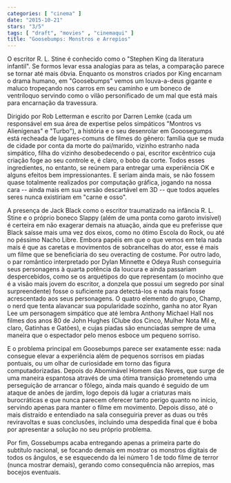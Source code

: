```yaml
---
categories: [ "cinema" ]
date: "2015-10-21"
stars: "3/5"
tags: [ "draft", "movies" , "cinemaqui" ]
title: "Goosebumps: Monstros e Arrepios"
---
```

O escritor R. L. Stine é conhecido como o "Stephen King da literatura
infantil". Se formos levar essa analogias para as telas, a comparação
parece se tornar até mais óbvia. Enquanto os monstros criados por
King encarnam o drama humano, em "Goosebumps" vemos um louva-a-deus
gigante e maluco tropeçando nos carros em seu caminho e um boneco de
ventríloquo servindo como o vilão personificado de um mal que está
mais para encarnação da travessura.

Dirigido por Rob Letterman e escrito por Darren Lemke (cada um
responsável em sua área de expertise pelos simpáticos "Montros vs
Alienígenas" e "Turbo"), a história e o seu desenrolar em Gooosegumps
está recheada de lugares-comuns de filmes do gênero: família que se
muda de cidade por conta da morte do pai/marido, vizinho estranho nada
simpático, filha do vizinho desobedecendo o pai, escritor excêntrico
cuja criação foge ao seu controle e, é claro, o bobo da corte. Todos
esses ingredientes, no entanto, se reúnem para entregar uma experiência
OK e alguns efeitos bem impressionantes. E seriam ainda mais, se não
fossem quase totalmente realizados por computação gráfica, jogando
na nossa cara -- ainda mais em sua versão descartável em 3D -- que
todos aqueles seres nunca existiriam em "carne e osso".

A presença de Jack Black como o escritor traumatizado na infância
R. L. Stine e o próprio boneco Slappy (além de uma ponta como garoto
invisível) é certeira em não exagerar demais na atuação, ainda que
eu preferisse que Black saísse mais uma vez dos eixos, como no ótimo
Escola do Rock, ou até no péssimo Nacho Libre. Embora papéis em que o
que vemos em tela nada mais é que as caretas e movimentos de sobrancelhas
do ator, esse é mais um filme que se beneficiaria do seu overacting de
costume. Por outro lado, o par romântico interpretado por Dylan Minnette
e Odeya Rush conseguiria seus personagens à quarta potência da loucura e
ainda passariam despercebidos, como se os arquétipos do que representam
(o mocinho que é a visão mais jovem do escritor, a donzela que possui
um segredo por sinal surpreendente) fosse o suficiente para detectá-los
e nada mais fosse acrescentado aos seus personagens. O quatro elemento do
grupo, Champ, o nerd que tenta alavancar sua popularidade sozinho, ganha
no ator Ryan Lee um personagem simpático que até lembra Anthony Michael
Hall nos filmes dos anos 80 de John Hughes (Clube dos Cinco, Mulher Nota
Mil e, claro, Gatinhas e Gatões), e cujas piadas são enunciadas sempre
de uma maneira que o espectador pelo menos esboce um pequeno sorriso.

E o problema principal em Goosebumps parece ser exatamente esse:
nada consegue elevar a experiência além de pequenos sorrisos
em piadas pontuais, ou um olhar de curiosidade em torno das figura
computadorizadas. Depois do Abominável Homem das Neves, que surge de
uma maneira espantosa através de uma ótima transição prometendo
uma perseguição de arrancar o fôlego, ainda mais quando é seguido
de um ataque de anões de jardim, logo depois dá lugar a criaturas
mais burocráticas e que nunca parecem oferecer tanto perigo quanto no
início, servindo apenas para manter o filme em movimento. Depois disso,
até o mais distraído e entendiado na sala conseguiria prever as duas
ou três reviravoltas e suas conclusões, incluindo uma despedida final
que é boba por apresentar a solução no seu próprio problema.

Por fim, Gossebumps acaba entregando apenas a primeira parte do subtítulo
nacional, se focando demais em mostrar os monstros digitais de todos
os ângulos, e se esquecendo da lei número 1 de todo filme de terror
(nunca mostrar demais), gerando como consequência não arrepios, mas
bocejos eventuais.
